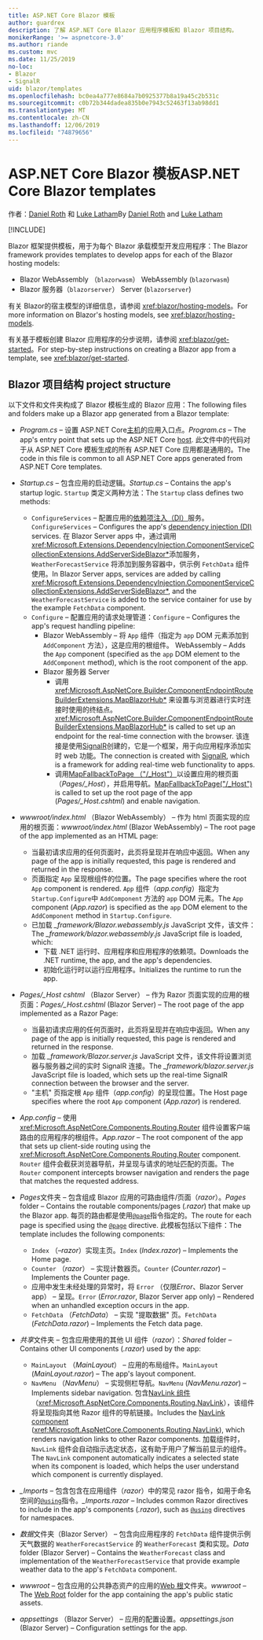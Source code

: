 ```yaml
---
title: ASP.NET Core Blazor 模板
author: guardrex
description: 了解 ASP.NET Core Blazor 应用程序模板和 Blazor 项目结构。
monikerRange: '>= aspnetcore-3.0'
ms.author: riande
ms.custom: mvc
ms.date: 11/25/2019
no-loc:
- Blazor
- SignalR
uid: blazor/templates
ms.openlocfilehash: bc0ea4a777e8684a7b0925377b8a19a45c2b531c
ms.sourcegitcommit: c0b72b344dadea835b0e7943c52463f13ab98dd1
ms.translationtype: MT
ms.contentlocale: zh-CN
ms.lasthandoff: 12/06/2019
ms.locfileid: "74879656"
---
```

# <a name="aspnet-core-opno-locblazor-templates"></a><span data-ttu-id="1f154-103">ASP.NET Core Blazor 模板</span><span class="sxs-lookup"><span data-stu-id="1f154-103">ASP.NET Core Blazor templates</span></span>

<span data-ttu-id="1f154-104">作者：[Daniel Roth](https://github.com/danroth27) 和 [Luke Latham](https://github.com/guardrex)</span><span class="sxs-lookup"><span data-stu-id="1f154-104">By [Daniel Roth](https://github.com/danroth27) and [Luke Latham](https://github.com/guardrex)</span></span>

[!INCLUDE[](~/includes/blazorwasm-preview-notice.md)]

<span data-ttu-id="1f154-105">Blazor 框架提供模板，用于为每个 Blazor 承载模型开发应用程序：</span><span class="sxs-lookup"><span data-stu-id="1f154-105">The Blazor framework provides templates to develop apps for each of the Blazor hosting models:</span></span>

* Blazor<span data-ttu-id="1f154-106"> WebAssembly （`blazorwasm`）</span><span class="sxs-lookup"><span data-stu-id="1f154-106"> WebAssembly (`blazorwasm`)</span></span>
* Blazor<span data-ttu-id="1f154-107"> 服务器（`blazorserver`）</span><span class="sxs-lookup"><span data-stu-id="1f154-107"> Server (`blazorserver`)</span></span>

<span data-ttu-id="1f154-108">有关 Blazor的宿主模型的详细信息，请参阅 <xref:blazor/hosting-models>。</span><span class="sxs-lookup"><span data-stu-id="1f154-108">For more information on Blazor's hosting models, see <xref:blazor/hosting-models>.</span></span>

<span data-ttu-id="1f154-109">有关基于模板创建 Blazor 应用程序的分步说明，请参阅 <xref:blazor/get-started>。</span><span class="sxs-lookup"><span data-stu-id="1f154-109">For step-by-step instructions on creating a Blazor app from a template, see <xref:blazor/get-started>.</span></span>

## <a name="opno-locblazor-project-structure"></a>Blazor<span data-ttu-id="1f154-110"> 项目结构</span><span class="sxs-lookup"><span data-stu-id="1f154-110"> project structure</span></span>

<span data-ttu-id="1f154-111">以下文件和文件夹构成了 Blazor 模板生成的 Blazor 应用：</span><span class="sxs-lookup"><span data-stu-id="1f154-111">The following files and folders make up a Blazor app generated from a Blazor template:</span></span>

* <span data-ttu-id="1f154-112">*Program.cs* &ndash; 设置 ASP.NET Core[主机](xref:fundamentals/host/generic-host)的应用入口点。</span><span class="sxs-lookup"><span data-stu-id="1f154-112">*Program.cs* &ndash; The app's entry point that sets up the ASP.NET Core [host](xref:fundamentals/host/generic-host).</span></span> <span data-ttu-id="1f154-113">此文件中的代码对于从 ASP.NET Core 模板生成的所有 ASP.NET Core 应用都是通用的。</span><span class="sxs-lookup"><span data-stu-id="1f154-113">The code in this file is common to all ASP.NET Core apps generated from ASP.NET Core templates.</span></span>

* <span data-ttu-id="1f154-114">*Startup.cs* &ndash; 包含应用的启动逻辑。</span><span class="sxs-lookup"><span data-stu-id="1f154-114">*Startup.cs* &ndash; Contains the app's startup logic.</span></span> <span data-ttu-id="1f154-115">`Startup` 类定义两种方法：</span><span class="sxs-lookup"><span data-stu-id="1f154-115">The `Startup` class defines two methods:</span></span>

  * <span data-ttu-id="1f154-116">`ConfigureServices` &ndash; 配置应用的[依赖项注入（DI）](xref:fundamentals/dependency-injection)服务。</span><span class="sxs-lookup"><span data-stu-id="1f154-116">`ConfigureServices` &ndash; Configures the app's [dependency injection (DI)](xref:fundamentals/dependency-injection) services.</span></span> <span data-ttu-id="1f154-117">在 Blazor Server apps 中，通过调用 <xref:Microsoft.Extensions.DependencyInjection.ComponentServiceCollectionExtensions.AddServerSideBlazor*>添加服务，`WeatherForecastService` 将添加到服务容器中，供示例 `FetchData` 组件使用。</span><span class="sxs-lookup"><span data-stu-id="1f154-117">In Blazor Server apps, services are added by calling <xref:Microsoft.Extensions.DependencyInjection.ComponentServiceCollectionExtensions.AddServerSideBlazor*>, and the `WeatherForecastService` is added to the service container for use by the example `FetchData` component.</span></span>
  * <span data-ttu-id="1f154-118">`Configure` &ndash; 配置应用的请求处理管道：</span><span class="sxs-lookup"><span data-stu-id="1f154-118">`Configure` &ndash; Configures the app's request handling pipeline:</span></span>
    * Blazor<span data-ttu-id="1f154-119"> WebAssembly &ndash; 将 `App` 组件（指定为 `app` DOM 元素添加到 `AddComponent` 方法），这是应用的根组件。</span><span class="sxs-lookup"><span data-stu-id="1f154-119"> WebAssembly &ndash; Adds the `App` component (specified as the `app` DOM element to the `AddComponent` method), which is the root component of the app.</span></span>
    * Blazor<span data-ttu-id="1f154-120"> 服务器</span><span class="sxs-lookup"><span data-stu-id="1f154-120"> Server</span></span>
      * <span data-ttu-id="1f154-121">调用 <xref:Microsoft.AspNetCore.Builder.ComponentEndpointRouteBuilderExtensions.MapBlazorHub*> 来设置与浏览器进行实时连接时使用的终结点。</span><span class="sxs-lookup"><span data-stu-id="1f154-121"><xref:Microsoft.AspNetCore.Builder.ComponentEndpointRouteBuilderExtensions.MapBlazorHub*> is called to set up an endpoint for the real-time connection with the browser.</span></span> <span data-ttu-id="1f154-122">该连接是使用[SignalR](xref:signalr/introduction)创建的，它是一个框架，用于向应用程序添加实时 web 功能。</span><span class="sxs-lookup"><span data-stu-id="1f154-122">The connection is created with [SignalR](xref:signalr/introduction), which is a framework for adding real-time web functionality to apps.</span></span>
      * <span data-ttu-id="1f154-123">调用[MapFallbackToPage （"/_Host"）](xref:Microsoft.AspNetCore.Builder.RazorPagesEndpointRouteBuilderExtensions.MapFallbackToPage*)以设置应用的根页面（*Pages/_Host*），并启用导航。</span><span class="sxs-lookup"><span data-stu-id="1f154-123">[MapFallbackToPage("/_Host")](xref:Microsoft.AspNetCore.Builder.RazorPagesEndpointRouteBuilderExtensions.MapFallbackToPage*) is called to set up the root page of the app (*Pages/_Host.cshtml*) and enable navigation.</span></span>

* <span data-ttu-id="1f154-124">*wwwroot/index.html* （Blazor WebAssembly） &ndash; 作为 html 页面实现的应用的根页面：</span><span class="sxs-lookup"><span data-stu-id="1f154-124">*wwwroot/index.html* (Blazor WebAssembly) &ndash; The root page of the app implemented as an HTML page:</span></span>
  * <span data-ttu-id="1f154-125">当最初请求应用的任何页面时，此页将呈现并在响应中返回。</span><span class="sxs-lookup"><span data-stu-id="1f154-125">When any page of the app is initially requested, this page is rendered and returned in the response.</span></span>
  * <span data-ttu-id="1f154-126">页面指定 `App` 呈现根组件的位置。</span><span class="sxs-lookup"><span data-stu-id="1f154-126">The page specifies where the root `App` component is rendered.</span></span> <span data-ttu-id="1f154-127">`App` 组件（*app.config*）指定为 `Startup.Configure`中 `AddComponent` 方法的 `app` DOM 元素。</span><span class="sxs-lookup"><span data-stu-id="1f154-127">The `App` component (*App.razor*) is specified as the `app` DOM element to the `AddComponent` method in `Startup.Configure`.</span></span>
  * <span data-ttu-id="1f154-128">已加载 *_framework/Blazor.webassembly.js* JavaScript 文件，该文件：</span><span class="sxs-lookup"><span data-stu-id="1f154-128">The *_framework/blazor.webassembly.js* JavaScript file is loaded, which:</span></span>
    * <span data-ttu-id="1f154-129">下载 .NET 运行时、应用程序和应用程序的依赖项。</span><span class="sxs-lookup"><span data-stu-id="1f154-129">Downloads the .NET runtime, the app, and the app's dependencies.</span></span>
    * <span data-ttu-id="1f154-130">初始化运行时以运行应用程序。</span><span class="sxs-lookup"><span data-stu-id="1f154-130">Initializes the runtime to run the app.</span></span>

* <span data-ttu-id="1f154-131">*Pages/_Host cshtml* （Blazor Server） &ndash; 作为 Razor 页面实现的应用的根页面：</span><span class="sxs-lookup"><span data-stu-id="1f154-131">*Pages/_Host.cshtml* (Blazor Server) &ndash; The root page of the app implemented as a Razor Page:</span></span>
  * <span data-ttu-id="1f154-132">当最初请求应用的任何页面时，此页将呈现并在响应中返回。</span><span class="sxs-lookup"><span data-stu-id="1f154-132">When any page of the app is initially requested, this page is rendered and returned in the response.</span></span>
  * <span data-ttu-id="1f154-133">加载 *_framework/Blazor.server.js* JavaScript 文件，该文件将设置浏览器与服务器之间的实时 SignalR 连接。</span><span class="sxs-lookup"><span data-stu-id="1f154-133">The *_framework/blazor.server.js* JavaScript file is loaded, which sets up the real-time SignalR connection between the browser and the server.</span></span>
  * <span data-ttu-id="1f154-134">"主机" 页指定根 `App` 组件（*app.config*）的呈现位置。</span><span class="sxs-lookup"><span data-stu-id="1f154-134">The Host page specifies where the root `App` component (*App.razor*) is rendered.</span></span>

* <span data-ttu-id="1f154-135">*App.config* &ndash; 使用 <xref:Microsoft.AspNetCore.Components.Routing.Router> 组件设置客户端路由的应用程序的根组件。</span><span class="sxs-lookup"><span data-stu-id="1f154-135">*App.razor* &ndash; The root component of the app that sets up client-side routing using the <xref:Microsoft.AspNetCore.Components.Routing.Router> component.</span></span> <span data-ttu-id="1f154-136">`Router` 组件会截获浏览器导航，并呈现与请求的地址匹配的页面。</span><span class="sxs-lookup"><span data-stu-id="1f154-136">The `Router` component intercepts browser navigation and renders the page that matches the requested address.</span></span>

* <span data-ttu-id="1f154-137">*Pages*文件夹 &ndash; 包含组成 Blazor 应用的可路由组件/页面（*razor*）。</span><span class="sxs-lookup"><span data-stu-id="1f154-137">*Pages* folder &ndash; Contains the routable components/pages (*.razor*) that make up the Blazor app.</span></span> <span data-ttu-id="1f154-138">每页的路由都是使用[`@page`](xref:mvc/views/razor#page)指令指定的。</span><span class="sxs-lookup"><span data-stu-id="1f154-138">The route for each page is specified using the [`@page`](xref:mvc/views/razor#page) directive.</span></span> <span data-ttu-id="1f154-139">此模板包括以下组件：</span><span class="sxs-lookup"><span data-stu-id="1f154-139">The template includes the following components:</span></span>
  * <span data-ttu-id="1f154-140">`Index` （&ndash;*razor*）实现主页。</span><span class="sxs-lookup"><span data-stu-id="1f154-140">`Index` (*Index.razor*) &ndash; Implements the Home page.</span></span>
  * <span data-ttu-id="1f154-141">`Counter` （*razor*） &ndash; 实现计数器页。</span><span class="sxs-lookup"><span data-stu-id="1f154-141">`Counter` (*Counter.razor*) &ndash; Implements the Counter page.</span></span>
  * <span data-ttu-id="1f154-142">应用中发生未经处理的异常时，将 `Error` （仅限*Error*、Blazor Server app） &ndash; 呈现。</span><span class="sxs-lookup"><span data-stu-id="1f154-142">`Error` (*Error.razor*, Blazor Server app only) &ndash; Rendered when an unhandled exception occurs in the app.</span></span>
  * <span data-ttu-id="1f154-143">`FetchData` （*FetchData*） &ndash; 实现 "提取数据" 页。</span><span class="sxs-lookup"><span data-stu-id="1f154-143">`FetchData` (*FetchData.razor*) &ndash; Implements the Fetch data page.</span></span>

* <span data-ttu-id="1f154-144">*共享*文件夹 &ndash; 包含应用使用的其他 UI 组件（*razor*）：</span><span class="sxs-lookup"><span data-stu-id="1f154-144">*Shared* folder &ndash; Contains other UI components (*.razor*) used by the app:</span></span>
  * <span data-ttu-id="1f154-145">`MainLayout` （*MainLayout*） &ndash; 应用的布局组件。</span><span class="sxs-lookup"><span data-stu-id="1f154-145">`MainLayout` (*MainLayout.razor*) &ndash; The app's layout component.</span></span>
  * <span data-ttu-id="1f154-146">`NavMenu` （*NavMenu*） &ndash; 实现侧栏导航。</span><span class="sxs-lookup"><span data-stu-id="1f154-146">`NavMenu` (*NavMenu.razor*) &ndash; Implements sidebar navigation.</span></span> <span data-ttu-id="1f154-147">包含[NavLink 组件](xref:blazor/routing#navlink-component)（<xref:Microsoft.AspNetCore.Components.Routing.NavLink>），该组件将呈现指向其他 Razor 组件的导航链接。</span><span class="sxs-lookup"><span data-stu-id="1f154-147">Includes the [NavLink component](xref:blazor/routing#navlink-component) (<xref:Microsoft.AspNetCore.Components.Routing.NavLink>), which renders navigation links to other Razor components.</span></span> <span data-ttu-id="1f154-148">加载组件时，`NavLink` 组件会自动指示选定状态，这有助于用户了解当前显示的组件。</span><span class="sxs-lookup"><span data-stu-id="1f154-148">The `NavLink` component automatically indicates a selected state when its component is loaded, which helps the user understand which component is currently displayed.</span></span>

* <span data-ttu-id="1f154-149">*_Imports* &ndash; 包含包含在应用组件（*razor*）中的常见 razor 指令，如用于命名空间的[`@using`](xref:mvc/views/razor#using)指令。</span><span class="sxs-lookup"><span data-stu-id="1f154-149">*_Imports.razor* &ndash; Includes common Razor directives to include in the app's components (*.razor*), such as [`@using`](xref:mvc/views/razor#using) directives for namespaces.</span></span>

* <span data-ttu-id="1f154-150">*数据*文件夹（Blazor Server） &ndash; 包含向应用程序的 `FetchData` 组件提供示例天气数据的 `WeatherForecastService` 的 `WeatherForecast` 类和实现。</span><span class="sxs-lookup"><span data-stu-id="1f154-150">*Data* folder (Blazor Server) &ndash; Contains the `WeatherForecast` class and implementation of the `WeatherForecastService` that provide example weather data to the app's `FetchData` component.</span></span>

* <span data-ttu-id="1f154-151">*wwwroot* &ndash; 包含应用的公共静态资产的应用的[Web 根](xref:fundamentals/index#web-root)文件夹。</span><span class="sxs-lookup"><span data-stu-id="1f154-151">*wwwroot* &ndash; The [Web Root](xref:fundamentals/index#web-root) folder for the app containing the app's public static assets.</span></span>

* <span data-ttu-id="1f154-152">*appsettings* （Blazor Server） &ndash; 应用的配置设置。</span><span class="sxs-lookup"><span data-stu-id="1f154-152">*appsettings.json* (Blazor Server) &ndash; Configuration settings for the app.</span></span>
